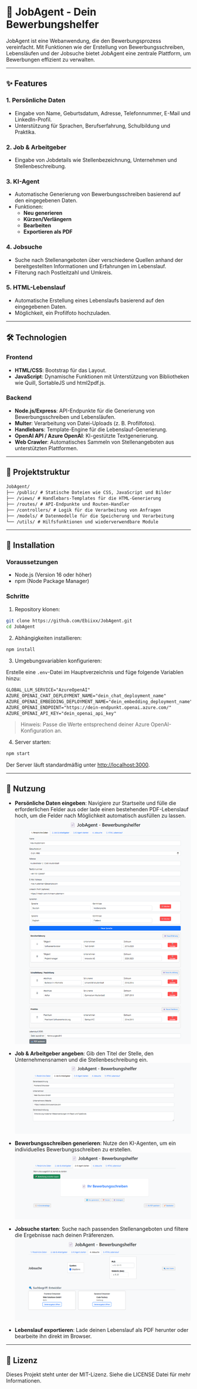 # 📄 JobAgent - Dein Bewerbungshelfer

JobAgent ist eine Webanwendung, die den Bewerbungsprozess vereinfacht. Mit Funktionen wie der Erstellung von Bewerbungsschreiben, Lebensläufen und der Jobsuche bietet JobAgent eine zentrale Plattform, um Bewerbungen effizient zu verwalten.

---

## ✨ Features

### 1. **Persönliche Daten**

- Eingabe von Name, Geburtsdatum, Adresse, Telefonnummer, E-Mail und LinkedIn-Profil.
- Unterstützung für Sprachen, Berufserfahrung, Schulbildung und Praktika.

### 2. **Job & Arbeitgeber**

- Eingabe von Jobdetails wie Stellenbezeichnung, Unternehmen und Stellenbeschreibung.

### 3. **KI-Agent**

- Automatische Generierung von Bewerbungsschreiben basierend auf den eingegebenen Daten.
- Funktionen:
  - **Neu generieren**
  - **Kürzen/Verlängern**
  - **Bearbeiten**
  - **Exportieren als PDF**

### 4. **Jobsuche**

- Suche nach Stellenangeboten über verschiedene Quellen anhand der bereitgestellten Informationen und Erfahrungen im Lebenslauf.
- Filterung nach Postleitzahl und Umkreis.

### 5. **HTML-Lebenslauf**

- Automatische Erstellung eines Lebenslaufs basierend auf den eingegebenen Daten.
- Möglichkeit, ein Profilfoto hochzuladen.

---

## 🛠️ Technologien

### **Frontend**

- **HTML/CSS**: Bootstrap für das Layout.
- **JavaScript**: Dynamische Funktionen mit Unterstützung von Bibliotheken wie Quill, SortableJS und html2pdf.js.

### **Backend**

- **Node.js/Express**: API-Endpunkte für die Generierung von Bewerbungsschreiben und Lebensläufen.
- **Multer**: Verarbeitung von Datei-Uploads (z. B. Profilfotos).
- **Handlebars**: Template-Engine für die Lebenslauf-Generierung.
- **OpenAI API / Azure OpenAI**: KI-gestützte Textgenerierung.
- **Web Crawler**: Automatisches Sammeln von Stellenangeboten aus unterstützten Plattformen.

---

## 📂 Projektstruktur

```plaintext
JobAgent/
├── /public/ # Statische Dateien wie CSS, JavaScript und Bilder
├── /views/ # Handlebars-Templates für die HTML-Generierung
├── /routes/ # API-Endpunkte und Routen-Handler
├── /controllers/ # Logik für die Verarbeitung von Anfragen
├── /models/ # Datenmodelle für die Speicherung und Verarbeitung
└── /utils/ # Hilfsfunktionen und wiederverwendbare Module
```

---

## 🚀 Installation

### Voraussetzungen

- Node.js (Version 16 oder höher)
- npm (Node Package Manager)

### Schritte

1. Repository klonen:

```bash
git clone https://github.com/Ebiixx/JobAgent.git
cd JobAgent
```

2. Abhängigkeiten installieren:

```bash
npm install
```

3. Umgebungsvariablen konfigurieren:

Erstelle eine `.env`-Datei im Hauptverzeichnis und füge folgende Variablen hinzu:

```plaintext
GLOBAL_LLM_SERVICE="AzureOpenAI"
AZURE_OPENAI_CHAT_DEPLOYMENT_NAME="dein_chat_deployment_name"
AZURE_OPENAI_EMBEDDING_DEPLOYMENT_NAME="dein_embedding_deployment_name"
AZURE_OPENAI_ENDPOINT="https://dein-endpunkt.openai.azure.com/"
AZURE_OPENAI_API_KEY="dein_openai_api_key"
```

> Hinweis: Passe die Werte entsprechend deiner Azure OpenAI-Konfiguration an.

4. Server starten:

```bash
npm start
```

Der Server läuft standardmäßig unter [http://localhost:3000](http://localhost:3000).

---

## 📖 Nutzung

- **Persönliche Daten eingeben**: Navigiere zur Startseite und fülle die erforderlichen Felder aus oder lade einen bestehenden PDF-Lebenslauf hoch, um die Felder nach Möglichkeit automatisch ausfüllen zu lassen.  
  ![Tab 1 – Persönliche Daten](./Screenshots/Tab%201.png)

- **Job & Arbeitgeber angeben**: Gib den Titel der Stelle, den Unternehmensnamen und die Stellenbeschreibung ein.  
  ![Tab 2 – Job & Arbeitgeber](./Screenshots/Tab%202.png)

- **Bewerbungsschreiben generieren**: Nutze den KI-Agenten, um ein individuelles Bewerbungsschreiben zu erstellen.  
  ![Tab 3 – KI-Agent](./Screenshots/Tab%203.png)

- **Jobsuche starten**: Suche nach passenden Stellenangeboten und filtere die Ergebnisse nach deinen Präferenzen.  
  ![Tab 4 – Jobsuche](./Screenshots/Tab%204.png)

- **Lebenslauf exportieren**: Lade deinen Lebenslauf als PDF herunter oder bearbeite ihn direkt im Browser.

---

## 📜 Lizenz

Dieses Projekt steht unter der MIT-Lizenz. Siehe die LICENSE Datei für mehr Informationen.
